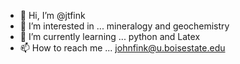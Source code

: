 - 👋 Hi, I’m @jtfink
- 👀 I’m interested in ... mineralogy and geochemistry
- 🌱 I’m currently learning ... python and Latex
- 📫 How to reach me ... johnfink@u.boisestate.edu

<!---
jtfink/jtfink is a ✨ special ✨ repository because its `README.md` (this file) appears on your GitHub profile.
You can click the Preview link to take a look at your changes.
--->
